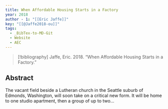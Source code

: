 ```yaml
---
title: When Affordable Housing Starts in a Factory
year: 2018
author - 1: "[[Eric Jaffe]]"
key: "[[@Jaffe2018-ou]]"
tags:
  - _BibTex-to-MD-Git
  - Website
  - AEC
---
```


> [!bibliography]
> Jaffe, Eric. 2018. “When Affordable Housing Starts in a Factory.” 

## Abstract
The vacant field beside a Lutheran church in the Seattle suburb of Edmonds, Washington, will soon take on a critical new form. It will be home to one studio apartment, then a group of up to two…